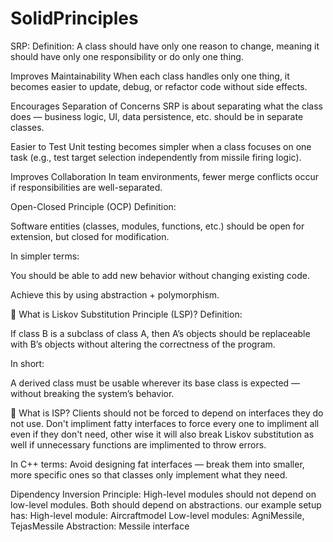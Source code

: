 # SolidPrinciples
SRP:
Definition: A class should have only one reason to change, meaning it should have only one responsibility or do only one thing.

Improves Maintainability
When each class handles only one thing, it becomes easier to update, debug, or refactor code without side effects.

Encourages Separation of Concerns
SRP is about separating what the class does — business logic, UI, data persistence, etc. should be in separate classes.

Easier to Test
Unit testing becomes simpler when a class focuses on one task (e.g., test target selection independently from missile firing logic).

Improves Collaboration
In team environments, fewer merge conflicts occur if responsibilities are well-separated.



Open-Closed Principle (OCP)
Definition:

Software entities (classes, modules, functions, etc.) should be open for extension, but closed for modification.

In simpler terms:

You should be able to add new behavior without changing existing code.

Achieve this by using abstraction + polymorphism.


🧠 What is Liskov Substitution Principle (LSP)?
Definition:

If class B is a subclass of class A, then A’s objects should be replaceable with B’s objects without altering the correctness of the program.

In short:

A derived class must be usable wherever its base class is expected — without breaking the system’s behavior.

🎯 What is ISP?
Clients should not be forced to depend on interfaces they do not use.
Don't impliment fatty interfaces to force every one to impliment all even if they don't need, other wise it will also break Liskov substitution as well if unnecessary functions are implimented to throw errors.

In C++ terms:
Avoid designing fat interfaces — break them into smaller, more specific ones so that classes only implement what they need.

Dipendency Inversion Principle:
High-level modules should not depend on low-level modules. Both should depend on abstractions.
our example setup has:
High-level module: Aircraftmodel
Low-level modules: AgniMessile, TejasMessile
Abstraction: Messile interface
